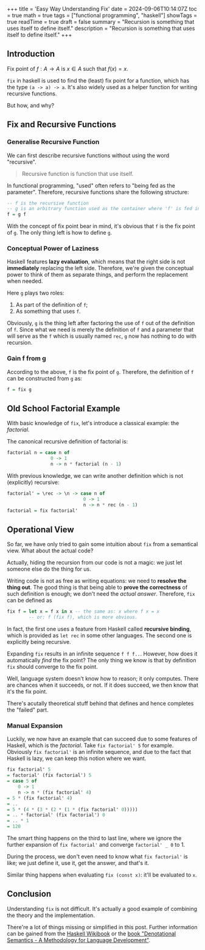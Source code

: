 +++
title = 'Easy Way Understanding Fix'
date = 2024-09-06T10:14:07Z
toc = true
math = true
tags = ["functional programming", "haskell"]
showTags = true
readTime = true
draft = false
summary = "Recursion is something that uses itself to define itself."
description = "Recursion is something that uses itself to define itself."
+++

## Introduction

Fix point of $f: A \rightarrow A$ is $x \in A$ such that $f(x)=x$.

`fix` in haskell is used to find the (least) fix point for a function, which has the type `(a -> a) -> a`. It's also widely used as a helper function for writing recursive functions.

But how, and why?

## Fix and Recursive Functions

### Generalise Recursive Function

We can first describe recursive functions without using the word "recursive".

> Recursive function is function that use itself.

In functional programming, "used" often refers to "being fed as the parameter". Therefore, recursive functions share the following structure:

```haskell
-- f is the recursive function
-- g is an arbitrary function used as the container where 'f' is fed into.
f = g f
```

With the concept of fix point bear in mind, it's obvious that `f` is the fix point of `g`. The only thing left is how to define `g`.

### Conceptual Power of Laziness

Haskell features **lazy evaluation**, which means that the right side is not **immediately** replacing the left side. Therefore, we're given the conceptual power to think of them as separate things, and perform the replacement when needed.

Here `g` plays two roles:
1. As part of the definition of `f`;
2. As something that uses `f`.

Obviously, `g` is the thing left after factoring the use of `f` out of the definition of `f`. Since what we need is merely the definition of `f` and a parameter that will serve as the `f` which is usually named `rec`, `g` now has nothing to do with recursion.

### Gain f from g

According to the above, `f` is the fix point of `g`. Therefore, the definition of `f` can be constructed from `g` as:

```haskell
f = fix g
```

## Old School Factorial Example

With basic knowledge of `fix`, let's introduce a classical example: the *factorial*.

The canonical recursive definition of factorial is:
```haskell
factorial n = case n of
                0 -> 1
                n -> n * factorial (n - 1)
```

With previous knowledge, we can write another definition which is not (explicitly) recursive:

```haskell
factorial' = \rec -> \n -> case n of
                            0 -> 1
                            n -> n * rec (n - 1)
factorial = fix factorial'
```

## Operational View

So far, we have only tried to gain some intuition about `fix` from a semantical view. What about the actual code?

Actually, hiding the recursion from our code is not a magic: we just let someone else do the thing for us.

Writing code is not as free as writing equations: we need to **resolve the thing out**. The good thing is that being able to **prove the correctness** of such definition is enough; we don't need the *actual answer*. Therefore, `fix` can be defined as
```haskell
fix f = let x = f x in x -- the same as: x where f x = x
        -- or: f (fix f), which is more obvious.
```

In fact, the first one uses a feature from Haskell called **recursive binding**, which is provided as `let rec` in some other languages. The second one is explicitly being recursive.

Expanding `fix` results in an infinite sequence `f f f..`. However, how does it automatically *find* the fix point? The only thing we know is that by definition `fix` should converge to the fix point.

Well, language system doesn't know how to reason; it only computes. There are chances when it succeeds, or not. If it does succeed, we then know that it's the fix point.

There's acutally theoretical stuff behind that defines and hence completes the "failed" part.

### Manual Expansion

Luckily, we now have an example that can succeed due to some features of Haskell, which is the *factorial*. Take `fix factorial' 5` for example. Obviously `fix factorial'` is an infinite sequence, and due to the fact that Haskell is lazy, we can keep this notion where we want.

```haskell
fix factorial' 5
= factorial' (fix factorial') 5
= case 5 of
    0 -> 1
    n -> n * (fix factorial' 4)
= 5 * (fix factorial' 4)
= ..
= 5 * (4 * (3 * (2 * (1 * (fix factorial' 0)))))
= .. * factorial' (fix factorial') 0
= .. * 1
= 120
```

The smart thing happens on the third to last line, where we ignore the further expansion of `fix factorial'` and converge `factorial' _ 0` to 1.

During the process, we don't even need to know what `fix factorial'` is like; we just define it, use it, get the answer, and that's it.

Similar thing happens when evaluating `fix (const x)`: it'll be evaluated to `x`.

## Conclusion

Understanding `fix` is not difficult. It's actually a good example of combining the theory and the implementation.

There're a lot of things missing or simplified in this post. Further information can be gained from the [Haskell Wikibook](https://en.wikibooks.org/wiki/Haskell) or the [book "Denotational Semantics - A Methodology for Language Development"](http://www.cis.ksu.edu/~schmidt/text/densem.html).
